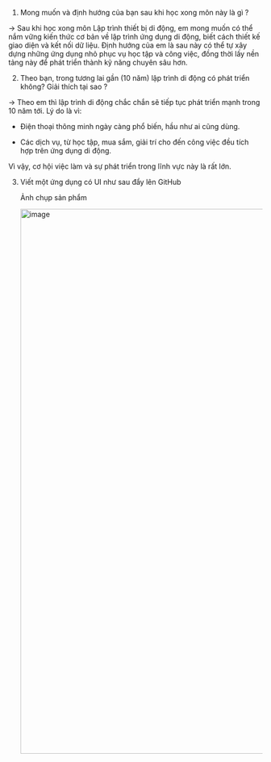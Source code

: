 1. Mong muốn và định hướng của bạn sau khi học xong môn này là gì ?
   
-> Sau khi học xong môn Lập trình thiết bị di động, em mong muốn có thể nắm vững kiến thức cơ bản về lập trình ứng dụng di động, biết cách thiết kế giao diện và kết nối dữ liệu. Định hướng của em là sau này có thể tự xây dựng những ứng dụng nhỏ phục vụ học tập và công việc, đồng thời lấy nền tảng này để phát triển thành kỹ năng chuyên sâu hơn.

2. Theo bạn, trong tương lai gần (10 năm) lập trình di động có phát triển không? Giải thích tại sao ?

-> Theo em thì lập trình di động chắc chắn sẽ tiếp tục phát triển mạnh trong 10 năm tới. Lý do là vì:

- Điện thoại thông minh ngày càng phổ biến, hầu như ai cũng dùng.

- Các dịch vụ, từ học tập, mua sắm, giải trí cho đến công việc đều tích hợp trên ứng dụng di động.

Vì vậy, cơ hội việc làm và sự phát triển trong lĩnh vực này là rất lớn.

3. Viết một ứng dụng có UI như sau đẩy lên GitHub

   Ảnh chụp sản phẩm

   <img width="1920" height="1080" alt="image" src="https://github.com/user-attachments/assets/a8f88a47-9ba2-46ed-ad7c-420b5b07dfaf" />

